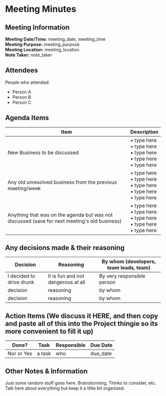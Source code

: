# Meeting Minutes
## Meeting Information
**Meeting Date/Time:** meeting_date, meeting_time  
**Meeting Purpose:** meeting_purpose  
**Meeting Location:** meeting_location  
**Note Taker:** note_taker  

## Attendees
People who attended:
- Person A
- Person B
- Person C

## Agenda Items

Item | Description
---- | ----
New Business to be discussed | • type here <br>• type  here <br>• type  here <br>• type  here <br>• type here 
Any old unresolved business from the previous meeting/week | • type here <br>• type  here <br>• type  here <br>• type  here <br>• type here
Anything that was on the agenda but was not discussed (save for next meeting's old business) | • type here <br>• type  here <br>• type  here <br>• type  here <br>• type here

## Any decisions made & their reasoning
Decision | Reasoning | By whom (developers, team leads, team) |
---- | ---- | ---- |
I decided to drive drunk | It is fun and not dangerous at all | By very responsible person |
decision | reasoning | by whom |
decision | reasoning | by whom |


## Action Items (We discuss it HERE, and then copy and paste all of this into the Project thingie so its more convenient to fill it up)
| Done? | Task | Responsible | Due Date |
| ---- | ---- | ---- | ---- |
| Nor or Yes | a task | who | due_date |

## Other Notes & Information
Just some random stuff goes here. Brainstorming, Thinks to consider, etc. Talk here about everything but keep it a little bit organized. 
